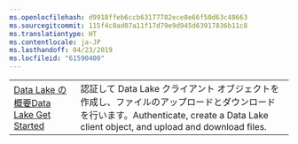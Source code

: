 ```yaml
---
ms.openlocfilehash: d9918ffeb6ccb63177782ece8e66f50d63c48663
ms.sourcegitcommit: 115f4c8ad07a11f17d79e9d945d63917836b11c8
ms.translationtype: HT
ms.contentlocale: ja-JP
ms.lasthandoff: 04/23/2019
ms.locfileid: "61590400"
---
```

|  |  |
|---------|---------|
| <span data-ttu-id="5dfc9-101">[Data Lake の概要][1]</span><span class="sxs-lookup"><span data-stu-id="5dfc9-101">[Data Lake Get Started][1]</span></span> | <span data-ttu-id="5dfc9-102">認証して Data Lake クライアント オブジェクトを作成し、ファイルのアップロードとダウンロードを行います。</span><span class="sxs-lookup"><span data-stu-id="5dfc9-102">Authenticate, create a Data Lake client object, and upload and download files.</span></span> |

[1]: https://azure.microsoft.com/resources/samples/data-lake-store-java-upload-download-get-started/
